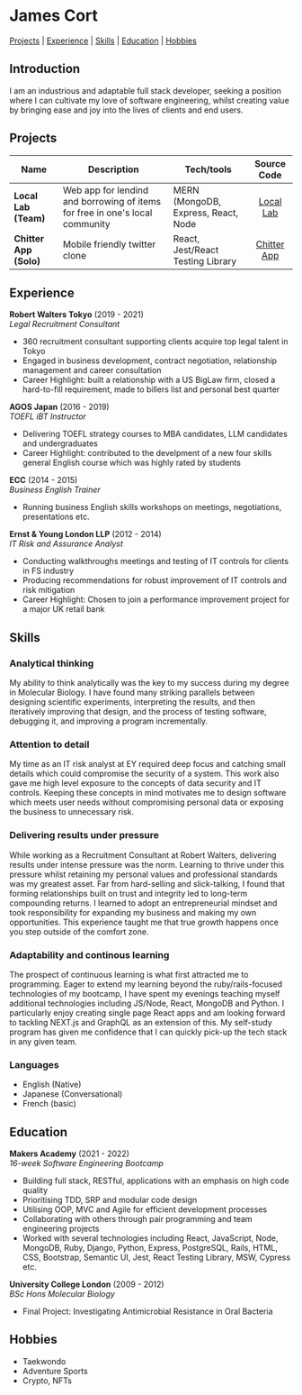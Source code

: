 # James Cort

[Projects](#projects) | [Experience](#work-experience) | [Skills](#skills) | [Education](#education) | [Hobbies](#hobbies)

## Introduction

I am an industrious and adaptable full stack developer, seeking a position where I can cultivate my love of software engineering, whilst creating value by bringing ease and joy into the lives of clients and end users.

## Projects

| Name                         | Description       | Tech/tools        | Source Code |
| ---------------------------- | ----------------- | ----------------- | :--------: |
| **Local Lab (Team)**                  |  Web app for lendind and borrowing of items for free in one's local community  |  MERN (MongoDB, Express, React, Node  |  [Local Lab](https://github.com/msc49/llab)  |
| **Chitter App (Solo)**              | Mobile friendly twitter clone    | React, Jest/React Testing Library | [Chitter App](https://github.com/j-cort/frontend-api-challenge) |

## Experience

**Robert Walters Tokyo** (2019 - 2021)  
_Legal Recruitment Consultant_

- 360 recruitment consultant supporting clients acquire top legal talent in Tokyo
- Engaged in business development, contract negotiation, relationship management and career consultation
- Career Highlight: built a relationship with a US BigLaw firm, closed a hard-to-fill requirement, made to billers list and personal best quarter

**AGOS Japan** (2016 - 2019)  
_TOEFL iBT Instructor_

- Delivering TOEFL strategy courses to MBA candidates, LLM candidates and undergraduates
- Career Highlight: contributed to the develpment of a new four skills general English course which was highly rated by students

**ECC** (2014 - 2015)  
_Business English Trainer_

- Running business English skills workshops on meetings, negotiations, presentations etc.

**Ernst & Young London LLP** (2012 - 2014)  
_IT Risk and Assurance Analyst_

- Conducting walkthroughs meetings and testing of IT controls for clients in FS industry
- Producing recommendations for robust improvement of IT controls and risk mitigation
- Career Highlight: Chosen to join a performance improvement project for a major UK retail bank

## Skills

### Analytical thinking

My ability to think analytically was the key to my success during my degree in Molecular Biology. I have found many striking parallels between designing scientific experiments, interpreting the results, and then iteratively improving that design, and the process of testing software, debugging it, and improving a program incrementally.

### Attention to detail

My time as an IT risk analyst at EY required deep focus and catching small details which could compromise the security of a system. This work also gave me high level exposure to the concepts of data security and IT controls. Keeping these concepts in mind motivates me to design software which meets user needs without compromising personal data or exposing the business to unnecessary risk.
  
### Delivering results under pressure

While working as a Recruitment Consultant at Robert Walters, delivering results under intense pressure was the norm. Learning to thrive under this pressure whilst retaining my personal values and professional standards was my greatest asset. Far from hard-selling and slick-talking, I found that forming relationships built on trust and integrity led to long-term compounding returns. I learned to adopt an entrepreneurial mindset and took responsibility for expanding my business and making my own opportunities. This experience taught me that true growth happens once you step outside of the comfort zone.

### Adaptability and continous learning

The prospect of continuous learning is what first attracted me to programming. Eager to extend my learning beyond the ruby/rails-focused technologies of my bootcamp, I have spent my evenings teaching myself additional technologies including JS/Node, React, MongoDB and Python. I particularly enjoy creating single page React apps and am looking forward to tackling NEXT.js and GraphQL as an extension of this. My self-study program has given me confidence that I can quickly pick-up the tech stack in any given team.
  
### Languages  

- English (Native)
- Japanese (Conversational)
- French (basic)

## Education

**Makers Academy** (2021 - 2022)  
_16-week Software Engineering Bootcamp_

- Building full stack, RESTful, applications with an emphasis on high code quality
- Prioritising TDD, SRP and modular code design
- Utilising OOP, MVC and Agile for efficient development processes
- Collaborating with others through pair programming and team engineering projects
- Worked with several technologies including React, JavaScript, Node, MongoDB, Ruby, Django, Python, Express, PostgreSQL, Rails, HTML, CSS, Bootstrap, Semantic UI, Jest, React Testing Library, MSW, Cypress etc.

**University College London** (2009 - 2012)  
_BSc Hons Molecular Biology_

- Final Project: Investigating Antimicrobial Resistance in Oral Bacteria

## Hobbies

- Taekwondo
- Adventure Sports
- Crypto, NFTs
